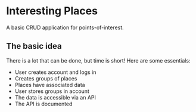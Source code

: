 # Interesting Places

A basic CRUD application for points-of-interest.

## The basic idea

There is a lot that can be done, but time is short!
Here are some essentials:

* User creates account and logs in
* Creates groups of places
* Places have associated data
* User stores groups in account
* The data is accessible via an API
* The API is documented
